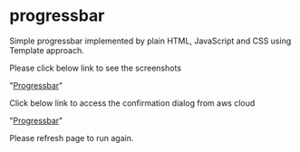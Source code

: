 # progressbar
Simple progressbar implemented by plain HTML, JavaScript and CSS using Template approach.

Please click below link to see the screenshots

"[Progressbar](https://github.com/sreetui/progressbar/blob/main/Screenshots.pdf)"

Click below link to access the confirmation dialog from aws cloud

"[Progressbar](http://sreetui-progressbar.s3-website-us-east-1.amazonaws.com/)"

Please refresh page to run again.
